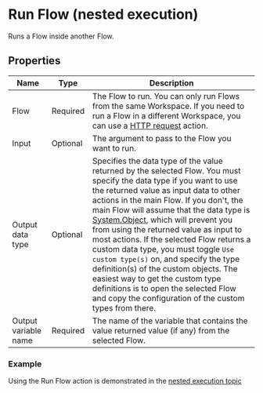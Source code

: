 # Run Flow (nested execution)

Runs a Flow inside another Flow.

## Properties

| Name              | Type               | Description                                                    |
|-------------------|--------------------|----------------------------------------------------------------|
| Flow              | Required           | The Flow to run. You can only run Flows from the same Workspace. If you need to run a Flow in a different Workspace, you can use a [HTTP request](../http/http-request.md) action. |
| Input             | Optional           | The argument to pass to the Flow you want to run.              |
| Output data type  | Optional           | Specifies the data type of the value returned by the selected Flow. You must specify the data type if you want to use the returned value as input data to other actions in the main Flow. If you don't, the main Flow will assume that the data type is [System.Object](https://learn.microsoft.com/en-us/dotnet/api/system.object), which will prevent you from using the returned value as input to most actions. If the selected Flow returns a custom data type, you must toggle `Use custom type(s)` on, and specify the type definition(s) of the custom objects. The easiest way to get the custom type definitions is to open the selected Flow and copy the configuration of the custom types from there. |
| Output variable name | Required        | The name of the variable that contains the value returned value (if any) from the selected Flow. |

### Example

Using the Run Flow action is demonstrated in the [nested execution topic](../../flows/running-flows/nested-execution.md)
